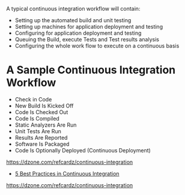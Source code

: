 A typical continuous integration workflow will contain:
* Setting up the automated build and unit testing
* Setting up machines for application deployment and testing
* Configuring for application deployment and testing
* Queuing the Build, execute Tests and Test results analysis
* Configuring the whole work flow to execute on a continuous basis


# A Sample Continuous Integration Workflow
* Check in Code
* New Build Is Kicked Off
* Code Is Checked Out
* Code Is Compiled
* Static Analyzers Are Run
* Unit Tests Are Run
* Results Are Reported
* Software Is Packaged
* Code Is Optionally Deployed (Continuous Deployment)

https://dzone.com/refcardz/continuous-integration

* [5 Best Practices in Continuous Integration](http://www.cigniti.com/blog/continuous-integration-5-best-practices-best-tools-benefits/)

https://dzone.com/refcardz/continuous-integration
